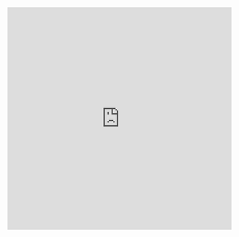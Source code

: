 <div>
  <iframe src="https://fogo.howtofirebase.com/gallery/dashboard" frameborder="0" width="100%" height="500px" />
</div>



# Production-Worthy Firebase

This course will introduce you to Firebase and grow your understanding of the platform until you're comfortable deploying an app to production for your users.

## Beginners Welcome!

You'll need to know JavaScript. You'll also need to know some Git to install the local demo.

If you're weak on JavaScript... this may not be the course for you.

You don't need to know the first thing about Firebase to get started. Just be patient and move slowly through the material.

If you're already adept with Firebase, then please jump around! The more advanced modules later in the course will be of particular interest.

## Course Structure

The course is broken up into modules.

Each module will have the following parts:

- Introduction
- Key concepts
- Demo walk-through
- Exercise
- Downloadable notes

Some modules will build on each other, so watch out for prerequisite warnings:



You'll also see some notes!

## What to expect

* Opinionated code
* Templating with Preact (JSX) 
* You'll need a Firebase account using the free tier

I've written unopinionated courses. It's not fun. So I've made some decisions.

If you're not familiar with Preact or JSX, don't worry. They're both easy to read, and I've de-emphasized them as much as possible.

Firebase's free tier is **very generous**. There are some uses of Firebase Functions that require upgrading to a paid plan, but they're not required.

## This course is not...

* Framework agnostic
* Exhaustive documentation
* Constantly updated

Firebase is framework-agnostic... but good luck writing a modern web application without at least JSX.

I'll reference the [Firebase Docs](https://firebase.google.com/docs/) quite a bit throughout. I will not be trying to duplicate them.

Firebase is constantly changing. The docs are canonical. Use them. I'll do my best to update this content, but I can't promise much. Have you found an error or a bug? Don't hesistate to file an issue on the [GitHub repo](https://github.com/how-to-firebase/tutorials) or make pull requests.

